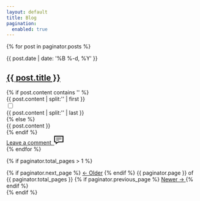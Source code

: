 ```yaml
---
layout: default
title: Blog
pagination:
  enabled: true
---
```

{% for post in paginator.posts %}
<article class="blog-post">
    <div class="blog-post__header">
      <div class="blog-post__time">{{ post.date  | date: '%B %-d, %Y' }}</div>        
      <a href="{{ post.url }}">
        <h1 class="blog-post__title">{{ post.title }}</h1>
      </a>
    </div> 
    {% if post.content contains '<!--more-->' %}
    <div class="content-body">
        {{ post.content | split:'<!--more-->' | first }}
    </div>
    <input type="checkbox" class="read-more-state" id="{{ post.url }}"/>
    <div class="read-more content-body blog-post-sig">
      {{ post.content | split:'<!--more-->' | last }}
    </div>
    <label for="{{ post.url }}" class="read-more-trigger"></label>   
   {% else %}
    <div class="content-body">
      {{ post.content }}
    </div>
   {% endif %}
  <div class="comments-link"><a href="{{ post.url }}#comments">Leave a comment &nbsp;<svg class="comments-link__svg" xmlns="http://www.w3.org/2000/svg" width="24" height="24" viewBox="0 0 24 24"><path d="M22 3v13h-11.643l-4.357 3.105v-3.105h-4v-13h20zm2-2h-24v16.981h4v5.019l7-5.019h13v-16.981zm-5 6h-14v-1h14v1zm0 2h-14v1h14v-1zm-6 3h-8v1h8v-1z"/></svg></a></div>
</article>
{% endfor %}  

<!-- Pagination links -->
{% if paginator.total_pages > 1 %}
<div class="pagination">
  {% if paginator.next_page %}
    <a class="left" href="{{ paginator.next_page_path }}">&larr; Older</a>    
  {% endif %}  
  <span class="center">
    {{ paginator.page }} of {{ paginator.total_pages }}
  </span>
  {% if paginator.previous_page %}
  <a class="right" href="{{ paginator.previous_page_path }}">
    Newer &rarr;
  </a>
{% endif %}
</div>
{% endif %}